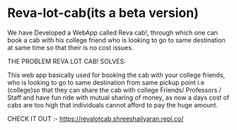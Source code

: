 # Reva-lot-cab(its a beta version) 
We have Developed a WebApp called Reva  cab!, through which one can book a cab with his college friend who is looking to go to same destination at same time so that their is no cost issues.

THE PROBLEM REVA LOT CAB! SOLVES:

This web app basically used for booking the cab with your college friends, who is looking to go to same destination from same pickup point i.e (college)so that they can share the cab with college Friends/ Professors / Staff and have fun ride with mutual sharing of money, as now a days cost of cabs are too high that individuals cannot afford to pay the huge amount.

CHECK IT OUT :-
https://revalotcab.shreeshailyaran.repl.co/
